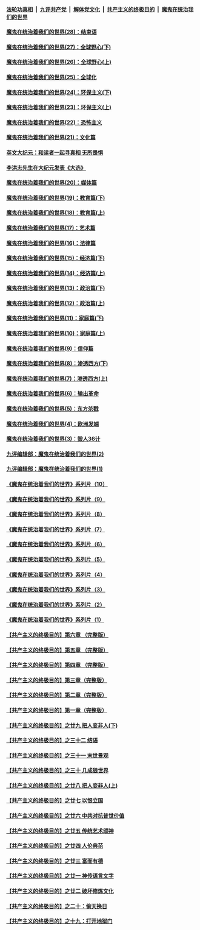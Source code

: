 

####  [法轮功真相](../../../../basic/blob/master/README.md?t=03121201) &nbsp;|&nbsp; [九评共产党](../../../../9ping.md/blob/master/README.md?t=03121201) &nbsp;|&nbsp; [解体党文化](../../../../jtdwh.md/blob/master/README.md?t=03121201)  &nbsp;|&nbsp; [共产主义的终极目的](../../../../gczydzjmd.md/blob/master/README.md?t=03121201) &nbsp;|&nbsp; [魔鬼在统治我们的世界](../../../../mgztzwmdsj.md/blob/master/README.md?t=03121201) 

#### [魔鬼在统治着我们的世界(28)：结束语](../pages/nsc422/n10936246.md?t=03121201) 

#### [魔鬼在统治着我们的世界(27)：全球野心(下)](../pages/nsc422/n10928319.md?t=03121201) 

#### [魔鬼在统治着我们的世界(26)：全球野心(上)](../pages/nsc422/n10900318.md?t=03121201) 

#### [魔鬼在统治着我们的世界(25)：全球化](../pages/nsc422/n10788205.md?t=03121201) 

#### [魔鬼在统治着我们的世界(24)：环保主义(下)](../pages/nsc422/n10695307.md?t=03121201) 

#### [魔鬼在统治着我们的世界(23)：环保主义(上)](../pages/nsc422/n10688613.md?t=03121201) 

#### [魔鬼在统治着我们的世界(22)：恐怖主义](../pages/nsc422/n10614727.md?t=03121201) 

#### [魔鬼在统治着我们的世界(21)：文化篇](../pages/nsc422/n10597706.md?t=03121201) 

#### [英文大纪元：和读者一起寻真相 无所畏惧](../pages/nsc422/n12542027.md?t=03121201) 

#### [李洪志先生在大纪元发表《大选》](../pages/nsc422/n12534746.md?t=03121201) 

#### [魔鬼在统治着我们的世界(20)：媒体篇](../pages/nsc422/n10586579.md?t=03121201) 

#### [魔鬼在统治着我们的世界(19)：教育篇(下)](../pages/nsc422/n10564808.md?t=03121201) 

#### [魔鬼在统治着我们的世界(18)：教育篇(上)](../pages/nsc422/n10526970.md?t=03121201) 

#### [魔鬼在统治着我们的世界(17)：艺术篇](../pages/nsc422/n10499093.md?t=03121201) 

#### [魔鬼在统治着我们的世界(16)：法律篇](../pages/nsc422/n10485969.md?t=03121201) 

#### [魔鬼在统治着我们的世界(15)：经济篇(下)](../pages/nsc422/n10469975.md?t=03121201) 

#### [魔鬼在统治着我们的世界(14)：经济篇(上)](../pages/nsc422/n10457370.md?t=03121201) 

#### [魔鬼在统治着我们的世界(13)：政治篇(下)](../pages/nsc422/n10448270.md?t=03121201) 

#### [魔鬼在统治着我们的世界(12)：政治篇(上)](../pages/nsc422/n10444576.md?t=03121201) 

#### [魔鬼在统治着我们的世界(11)：家庭篇(下)](../pages/nsc422/n10440961.md?t=03121201) 

#### [魔鬼在统治着我们的世界(10)：家庭篇(上)](../pages/nsc422/n10435448.md?t=03121201) 

#### [魔鬼在统治着我们的世界(9)：信仰篇](../pages/nsc422/n10432159.md?t=03121201) 

#### [魔鬼在统治着我们的世界(8)：渗透西方(下)](../pages/nsc422/n10429603.md?t=03121201) 

#### [魔鬼在统治着我们的世界(7)：渗透西方(上)](../pages/nsc422/n10426013.md?t=03121201) 

#### [魔鬼在统治着我们的世界(6)：输出革命](../pages/nsc422/n10421536.md?t=03121201) 

#### [魔鬼在统治着我们的世界(5)：东方杀戮](../pages/nsc422/n10417707.md?t=03121201) 

#### [魔鬼在统治着我们的世界(4)：欧洲发端](../pages/nsc422/n10414890.md?t=03121201) 

#### [魔鬼在统治着我们的世界(3)：毁人36计](../pages/nsc422/n10411583.md?t=03121201) 

#### [九评编辑部：魔鬼在统治着我们的世界(2)](../pages/nsc422/n10410036.md?t=03121201) 

#### [九评编辑部：魔鬼在统治着我们的世界(1)](../pages/nsc422/n10406825.md?t=03121201) 

#### [《魔鬼在统治着我们的世界》系列片（10）](../pages/nsc422/n12292670.md?t=03121201) 

#### [《魔鬼在统治着我们的世界》系列片（9）](../pages/nsc422/n12290859.md?t=03121201) 

#### [《魔鬼在统治着我们的世界》系列片（8）](../pages/nsc422/n12287445.md?t=03121201) 

#### [《魔鬼在统治着我们的世界》系列片（7）](../pages/nsc422/n12283425.md?t=03121201) 

#### [《魔鬼在统治着我们的世界》系列片（6）](../pages/nsc422/n12282314.md?t=03121201) 

#### [《魔鬼在统治着我们的世界》系列片（5）](../pages/nsc422/n12281419.md?t=03121201) 

#### [《魔鬼在统治着我们的世界》系列片（4）](../pages/nsc422/n12274024.md?t=03121201) 

#### [《魔鬼在统治着我们的世界》系列片（3）](../pages/nsc422/n12271322.md?t=03121201) 

#### [《魔鬼在统治着我们的世界》系列片（2）](../pages/nsc422/n12269049.md?t=03121201) 

#### [《魔鬼在统治着我们的世界》系列片（1）](../pages/nsc422/n12267575.md?t=03121201) 

#### [【共产主义的终极目的】第六章 （完整版）](../pages/nsc422/n11428913.md?t=03121201) 

#### [【共产主义的终极目的】第五章 （完整版）](../pages/nsc422/n11428912.md?t=03121201) 

#### [【共产主义的终极目的】第四章 （完整版）](../pages/nsc422/n11428907.md?t=03121201) 

#### [【共产主义的终极目的】第三章（完整版）](../pages/nsc422/n11428848.md?t=03121201) 

#### [【共产主义的终极目的】第二章（完整版）](../pages/nsc422/n11428831.md?t=03121201) 

#### [【共产主义的终极目的】第一章（完整版）](../pages/nsc422/n11417651.md?t=03121201) 

#### [【共产主义的终极目的】之廿九 把人变非人(下)](../pages/nsc422/n11344140.md?t=03121201) 

#### [【共产主义的终极目的】之三十二 结语](../pages/nsc422/n11360535.md?t=03121201) 

#### [【共产主义的终极目的】之三十一 末世景观](../pages/nsc422/n11351129.md?t=03121201) 

#### [【共产主义的终极目的】之三十 几成狼世界](../pages/nsc422/n11348280.md?t=03121201) 

#### [【共产主义的终极目的】之廿八 把人变非人(上)](../pages/nsc422/n11340492.md?t=03121201) 

#### [【共产主义的终极目的】之廿七 以恨立国](../pages/nsc422/n11336944.md?t=03121201) 

#### [【共产主义的终极目的】之廿六 中共对抗普世价值](../pages/nsc422/n11324785.md?t=03121201) 

#### [【共产主义的终极目的】之廿五 传统艺术颂神](../pages/nsc422/n11296396.md?t=03121201) 

#### [【共产主义的终极目的】之廿四 人伦典范](../pages/nsc422/n11296397.md?t=03121201) 

#### [【共产主义的终极目的】之廿三 富而有德](../pages/nsc422/n11283598.md?t=03121201) 

#### [【共产主义的终极目的】之廿一 神传语言文字](../pages/nsc422/n11263265.md?t=03121201) 

#### [【共产主义的终极目的】之廿二 破坏修炼文化](../pages/nsc422/n11245728.md?t=03121201) 

#### [【共产主义的终极目的】之二十：偷天换日](../pages/nsc422/n11238846.md?t=03121201) 

#### [【共产主义的终极目的】之十九：打开地狱门](../pages/nsc422/n11206376.md?t=03121201) 

